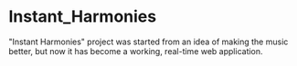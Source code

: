 # Instant_Harmonies
"Instant Harmonies" project was started from an idea of making the music better, but now it has become a working, real-time web application.

